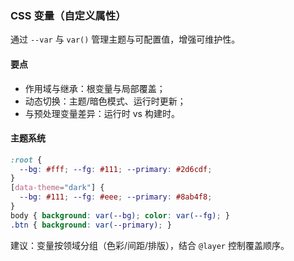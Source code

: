 ### CSS 变量（自定义属性）

通过 `--var` 与 `var()` 管理主题与可配置值，增强可维护性。

#### 要点
- 作用域与继承：根变量与局部覆盖；
- 动态切换：主题/暗色模式、运行时更新；
- 与预处理变量差异：运行时 vs 构建时。

#### 主题系统

```css
:root {
  --bg: #fff; --fg: #111; --primary: #2d6cdf;
}
[data-theme="dark"] {
  --bg: #111; --fg: #eee; --primary: #8ab4f8;
}
body { background: var(--bg); color: var(--fg); }
.btn { background: var(--primary); }
```

建议：变量按领域分组（色彩/间距/排版），结合 `@layer` 控制覆盖顺序。
